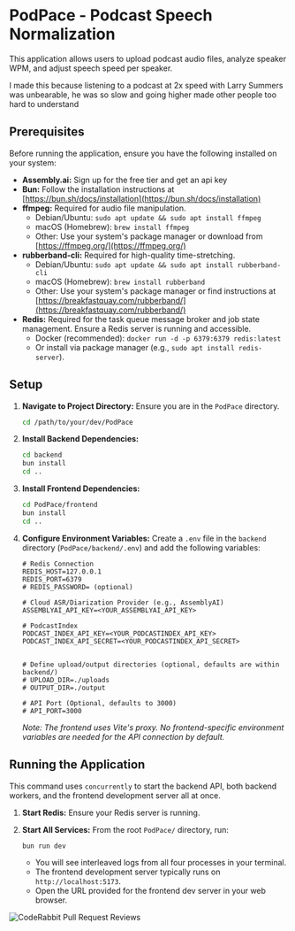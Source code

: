 # PodPace - Podcast Speech Normalization

This application allows users to upload podcast audio files, analyze speaker WPM, and adjust speech speed per speaker.

I made this because listening to a podcast at 2x speed with Larry Summers was unbearable, he was so slow and going higher made other people too hard to understand

## Prerequisites

Before running the application, ensure you have the following installed on your system:

*  **Assembly.ai:** Sign up for the free tier and get an api key
*   **Bun:** Follow the installation instructions at [https://bun.sh/docs/installation](https://bun.sh/docs/installation)
*   **ffmpeg:** Required for audio file manipulation.
    *   Debian/Ubuntu: `sudo apt update && sudo apt install ffmpeg`
    *   macOS (Homebrew): `brew install ffmpeg`
    *   Other: Use your system's package manager or download from [https://ffmpeg.org/](https://ffmpeg.org/)
*   **rubberband-cli:** Required for high-quality time-stretching.
    *   Debian/Ubuntu: `sudo apt update && sudo apt install rubberband-cli`
    *   macOS (Homebrew): `brew install rubberband`
    *   Other: Use your system's package manager or find instructions at [https://breakfastquay.com/rubberband/](https://breakfastquay.com/rubberband/)
*   **Redis:** Required for the task queue message broker and job state management. Ensure a Redis server is running and accessible.
    *   Docker (recommended): `docker run -d -p 6379:6379 redis:latest`
    *   Or install via package manager (e.g., `sudo apt install redis-server`).

## Setup

1.  **Navigate to Project Directory:**
    Ensure you are in the `PodPace` directory.
    ```bash
    cd /path/to/your/dev/PodPace
    ```
2.  **Install Backend Dependencies:**
    ```bash
    cd backend
    bun install
    cd ..
    ```
3.  **Install Frontend Dependencies:**
    ```bash
    cd PodPace/frontend
    bun install
    cd ..
    ```
4.  **Configure Environment Variables:**
    Create a `.env` file in the `backend` directory (`PodPace/backend/.env`) and add the following variables:

    ```dotenv
    # Redis Connection
    REDIS_HOST=127.0.0.1
    REDIS_PORT=6379
    # REDIS_PASSWORD= (optional)

    # Cloud ASR/Diarization Provider (e.g., AssemblyAI)
    ASSEMBLYAI_API_KEY=<YOUR_ASSEMBLYAI_API_KEY>

    # PodcastIndex
    PODCAST_INDEX_API_KEY=<YOUR_PODCASTINDEX_API_KEY>
    PODCAST_INDEX_API_SECRET=<YOUR_PODCASTINDEX_API_SECRET>


    # Define upload/output directories (optional, defaults are within backend/)
    # UPLOAD_DIR=./uploads
    # OUTPUT_DIR=./output

    # API Port (Optional, defaults to 3000)
    # API_PORT=3000
    ```

    *Note: The frontend uses Vite's proxy. No frontend-specific environment variables are needed for the API connection by default.*

## Running the Application

This command uses `concurrently` to start the backend API, both backend workers, and the frontend development server all at once.

1.  **Start Redis:** Ensure your Redis server is running.

2.  **Start All Services:**
    From the root `PodPace/` directory, run:
    ```bash
    bun run dev
    ```
    *   You will see interleaved logs from all four processes in your terminal.
    *   The frontend development server typically runs on `http://localhost:5173`.
    *   Open the URL provided for the frontend dev server in your web browser.


![CodeRabbit Pull Request Reviews](https://img.shields.io/coderabbit/prs/github/jamesjmcconnell/PodPace?utm_source=oss&utm_medium=github&utm_campaign=jamesjmcconnell%2FPodPace&labelColor=171717&color=FF570A&link=https%3A%2F%2Fcoderabbit.ai&label=CodeRabbit+Reviews)
